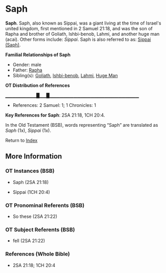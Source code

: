 # Saph
**Saph**. 
Saph, also known as Sippai, was a giant living at the time of Israel's united kingdom, first mentioned in 2 Samuel 21:18, and was the son of Rapha and brother of Goliath, Ishbi-benob, Lahmi, and another huge man (acai). 
Other forms include: 
*Sippai*. 
Saph is also referred to as: 
[Sippai (Saph)](Sippai.md). 




**Familial Relationships of Saph**


* Gender: male
* Father: [Rapha](Rapha.md)
* Sibling(s): [Goliath](Goliath.md), [Ishbi-benob](Ishbi-benob.md), [Lahmi](Lahmi.md), [Huge Man](HugeMan.md)


**OT Distribution of References**

▁▁▁▁▁▁▁▁▁█▁▁█▁▁▁▁▁▁▁▁▁▁▁▁▁▁▁▁▁▁▁▁▁▁▁▁▁▁
* References: 2 Samuel: 1; 1 Chronicles: 1



**Key References for Saph**: 
2SA 21:18, 1CH 20:4. 


In the Old Testament (BSB), words representing “Saph” are translated as 
*Saph* (1x), *Sippai* (1x). 




Return to [Index](00-Index.md)

## More Information

### OT Instances (BSB)

* Saph (2SA 21:18)

* Sippai (1CH 20:4)



### OT Pronominal Referents (BSB)

* So these (2SA 21:22)



### OT Subject Referents (BSB)

* fell (2SA 21:22)



### References (Whole Bible)

* 2SA 21:18; 1CH 20:4



